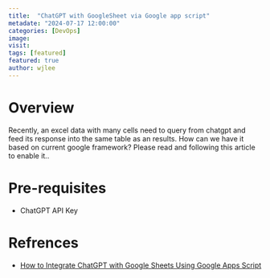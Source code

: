 ```yaml
---
title:  "ChatGPT with GoogleSheet via Google app script"
metadate: "2024-07-17 12:00:00"
categories: [DevOps]
image: 
visit:
tags: [featured]
featured: true
author: wjlee
---
```


# Overview

Recently, an excel data with many cells need to query from chatgpt and feed its response into the same table as an results. How can we have it based on current google framework? Please read and following this article to enable it..

# Pre-requisites
* ChatGPT API Key

# Refrences
* [How to Integrate ChatGPT with Google Sheets Using Google Apps Script](freecodecamp.org/news/create-chat-gpt-formulas-in-google-sheets/)
